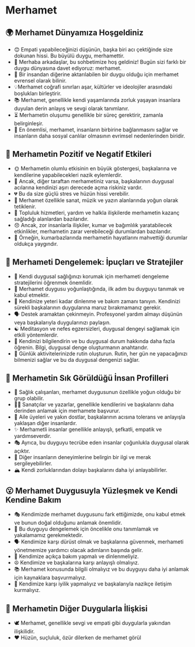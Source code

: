 # Merhamet

## 🌍 Merhamet Dünyamıza Hoşgeldiniz

* 😊 Empati yapabileceğinizi düşünün, başka biri acı çektiğinde size dokunan hissi. Bu büyülü duygu, merhamettir.
* 🤗 Merhaba arkadaşlar, bu sohbetimize hoş geldiniz! Bugün sizi farklı bir duygu dünyasına davet ediyoruz: merhamet.
* 💌 Bir insandan diğerine aktarılabilen bir duygu olduğu için merhamet evrensel olarak bilinir.
* 💡Merhamet coğrafi sınırları aşar, kültürler ve ideolojiler arasındaki boşlukları birleştirir.
* 📚 Merhamet, genellikle kendi yaşamlarında zorluk yaşayan insanlara duyulan derin anlayış ve sevgi olarak tanımlanır.
* ⏳ Merhametin oluşumu genellikle bir süreç gerektirir, zamanla belirginleşir.
* 🌉 En önemlisi, merhamet, insanların birbirine bağlanmasını sağlar ve insanların daha sosyal canlılar olmasının evrimsel nedenlerinden biridir.

## 💫 Merhametin Pozitif ve Negatif Etkileri

* 🌞 Merhametin olumlu etkisinin en büyük göstergesi, başkalarına ve kendilerine yapabilecekleri nazik eylemlerdir.
* 🛑 Ancak, diğer taraftan merhametiniz varsa, başkalarının duygusal acılarına kendinizi aşırı derecede açma riskiniz vardır.
* 💔 Bu da size güçlü stres ve hüzün hissi verebilir.
* 🎨 Merhamet özellikle sanat, müzik ve yazın alanlarında yoğun olarak tetiklenir.
* 👥 Topluluk hizmetleri, yardım ve halkla ilişkilerde merhametin kazanç sağladığı alanlardan bazılarıdır.
* 😞 Ancak, zor insanlarla ilişkiler, kumar ve bağımlılık yaratabilecek etkinlikler, merhametin zarar verebileceği durumlardan bazılarıdır.
* 🎲 Örneğin, kumarbazlarında merhametin hayatlarını mahvettiği durumlar oldukça yaygındır.

## 🚀 Merhameti Dengelemek: İpuçları ve Stratejiler

* 🍃 Kendi duygusal sağlığınızı korumak için merhameti dengeleme stratejilerini öğrenmek önemlidir.
* 🔮 Merhamet duygusu yoğunlaştığında, ilk adım bu duyguyu tanımak ve kabul etmektir.
* 🛌 Kendinize yeteri kadar dinlenme ve bakım zamanı tanıyın. Kendinizi sürekli başkalarının duygularına maruz bırakmamanız gerekir.
* 🗣️ Destek aramaktan çekinmeyin. Profesyonel yardım almayı düşünün veya başkalarıyla duygularınızı paylaşın.
* ☯️ Meditasyon ve nefes egzersizleri, duygusal dengeyi sağlamak için etkili yöntemlerdir.
* 📒 Kendinizi bilgilendirin ve bu duygusal durum hakkında daha fazla öğrenin. Bilgi, duygusal denge oluşturmanın anahtarıdır.
* 👣 Günlük aktivitelerinizde rutin oluşturun. Rutin, her gün ne yapacağınızı bilmenizi sağlar ve bu da duygusal dengenizi sağlar.

## 🔎 Merhametin Sık Görüldüğü İnsan Profilleri

* 🏥 Sağlık çalışanları, merhamet duygusunun özellikle yoğun olduğu bir grup olabilir.
* 🧑‍🎨 Sanatçılar ve yazarlar, genellikle kendilerini ve başkalarını daha derinden anlamak için merhamete başvurur.
* 👫 Aile üyeleri ve yakın dostlar, başkalarının acısına tolerans ve anlayışla yaklaşan diğer insanlardır.
* ✨ Merhametli insanlar genellikle anlayışlı, şefkatli, empatik ve yardımseverdir.
* 🎭 Ayrıca, bu duyguyu tecrübe eden insanlar çoğunlukla duygusal olarak açıktır.
* 💬 Diğer insanların deneyimlerine belirgin bir ilgi ve merak sergileyebilirler.
* 🏔️ Kendi zorluklarından dolayı başkalarını daha iyi anlayabilirler.

## 😮 Merhamet Duygusuyla Yüzleşmek ve Kendi Kendine Bakım

* 🎭 Kendimizde merhamet duygusunu fark ettiğimizde, onu kabul etmek ve bunun doğal olduğunu anlamak önemlidir.
* 🔮 Bu duyguyu dengelemek için öncelikle onu tanımlamak ve yakalamamız gerekmektedir.
* 🗣️ Kendimize karşı dürüst olmak ve başkalarına güvenmek, merhameti yönetmemize yardımcı olacak adımların başında gelir.
* 🛌 Kendimize açıkça bakım yapmalı ve dinlenmeliyiz.
* ☮️ Kendimize ve başkalarına karşı anlayışlı olmalıyız.
* 📚 Merhamet konusunda bilgili olmalıyız ve bu duyguyu daha iyi anlamak için kaynaklara başvurmalıyız.
* 🌈 Kendimize karşı iyilik yapmalıyız ve başkalarıyla nazikçe iletişim kurmalıyız.

## 💓 Merhametin Diğer Duygularla İlişkisi

* 🕊️ Merhamet, genellikle sevgi ve empati gibi duygularla yakından ilişkilidir.
* ❤️ Hüzün, suçluluk, özür dilerken de merhamet görül
